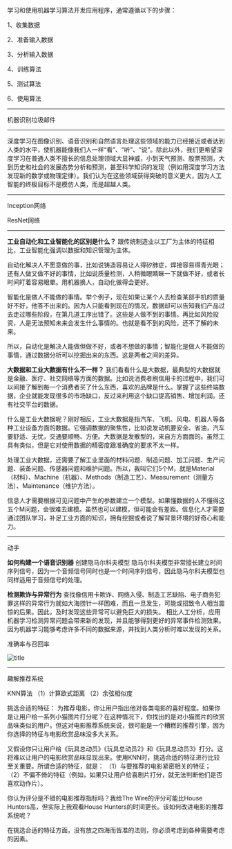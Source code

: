 学习和使用机器学习算法开发应用程序，通常遵循以下的步骤：

1、收集数据

2、准备输入数据

3、分析输入数据

4、训练算法

5、测试算法

6、使用算法


----------------------------------------
机器识别垃圾邮件

----------------------------------------
深度学习在图像识别、语音识别和自然语言处理这些领域的能力已经接近或者达到人类的水平，使机器能像我们人一样“看”、“听”、“说”。除此以外，我们更希望深度学习在普通人类不擅长的信息处理领域大显神威，小到天气预测、股票预测，大到历史和社会的发展态势分析和预测，甚至科学知识的发现（例如用深度学习方法发现新的数学或物理定律）。我们认为在这些领域获得突破的意义更大，因为人工智能的终极目标不是模仿人类，而是超越人类。

------------------------------------
Inception网络

ResNet网络

---------------------------------------
**工业自动化和工业智能化的区别是什么？**
跟传统制造业以工厂为主体的特征相比，工业智能化强调以数据和知识管理为主体。

自动化解决人不愿意做的事，比如说铸造容易让人得矽肺症，焊接容易得青光眼；还有人做又做不好的事情，比如说质量检测，人稍微眼睛眯一下就做不好，或者长时间盯着容易眼晕。用机器换人，自动化做得会更好。

智能化是做人不能做的事情。举个例子，现在如果让某个人去检查某部手机的质量好不好，他答不出来的。因为人只能看到现在的情况，数据却可以告知我们产品过去走过哪些阶段，在第几道工序出错了。这些是人做不到的事情。再比如风险投资，人是无法预知未来会发生什么事情的。也就是看不到的风险，还不了解的未来。

所以，自动化是解决人能做但做不好，或者不想做的事情；智能化是做人不能做的事情，通过数据分析可以挖掘出来的东西。这是两者之间的差异。

**大数据和工业大数据有什么不一样？**
我们看看什么是大数据，最典型的大数据就是金融、医疗、社交网络等方面的数据。比如说消费者刷信用卡的过程中，我们可以间接了解到每一个消费者买了什么东西，喜欢的品牌是什么。掌握了这些终端数据，企业就能发现很多的市场缺口，反过来利用这个缺口提高销售、增加利润。还有社交平台的数据。

什么是工业大数据呢？刚好相反，工业大数据是指汽车、飞机、风电、机器人等各种工业设备方面的数据。它强调数据的聚焦性，比如说发动机要安全、省油，汽车要舒适、无忧，交通要顺畅、方便。大数据是发散型的，来自方方面面的。虽然工具有类似，但是它对使用数据的精密度跟准确度的要求不太一样。

处理工业大数据，还需要了解工业里面的材料问题、制造问题、加工问题、生产问题、装备问题、传感器问题和维护问题。所以，我叫它们5个M，就是Material（材料）、Machine（机器）、Methods（制造工艺）、Measurement（测量方法）、Maintenance（维护方法）。

信息人才需要根据可见问题中产生的参数建立一个模型。如果懂数据的人不懂得这五个M问题，会很难去建模。虽然也可以建模，但可能会有差距。信息化人才需要通过团队学习，补足工业方面的知识，拥有挖掘或者说了解背景环境的好奇心和能力。

------------------------------------
动手 

**如何构建一个语音识别器**
创建隐马尔科夫模型
隐马尔科夫模型非常擅长建立时间序列信号，因为一个音频信号同时也是一个时间序列信号，因此隐马尔科夫模型也同样适用于音频信号的处理。


**检测欺诈与异常行为**
查找像信用卡欺诈、网络入侵、制造工艺缺陷、电子商务犯罪这样的异常行为就如大海捞针一样困难，而且一旦发生，可能或招致令人相当震惊的后果。因此，及时发现这些异常可以避免巨大的损失。
相比人工分析，应用机器学习检测异常问题会带来新的发现，并且能够得到更好的异常事件检测效果。因为机器学习能够考虑许多不同的数据来源，并找到人类分析时难以发现的关系。

准确率与召回率

![title](https://leanote.com/api/file/getImage?fileId=5a509892ab64410af00013fe)

---------------------------------------
趣解推荐系统

KNN算法
（1）计算欧式距离
（2）余弦相似度

挑选合适的特征：
为推荐电影，你让用户指出他对各类电影的喜好程度。如果你是让用户给一系列小猫图片打分呢？在这种情况下，你找出的是对小猫图片的欣赏品味类似的用户。但这对电影推荐系统来说，很可能是一个糟糕的推荐引擎，因为你选择的特征与电影欣赏品味没多大关系。

又假设你只让用户给《玩具总动员》《玩具总动员2》和《玩具总动员3》打分。这将难以让用户的电影欣赏品味显现出来。使用KNN时，挑选合适的特征进行比较至关重要。所谓合适的特征，就是：
（1）与要推荐的电影紧密相关的特征；
（2）不偏不倚的特征（例如，如果只让用户给喜剧片打分，就无法判断他们是否喜欢动作片）。

你认为评分是不错的电影推荐指标吗？我给The Wire的评分可能比House Hunters高，但实际上我观看House Hunters的时间更长。该如何改进电影的推荐系统呢？

在挑选合适的特征方面，没有放之四海而皆准的法则，你必须考虑到各种需要考虑的因素。



